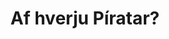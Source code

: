 ---
title: Af hverju Píratar?
layout: page
menu:
  current: about-pirates
  menus:
    - about-pirates
    - policies
  weight: 2
---